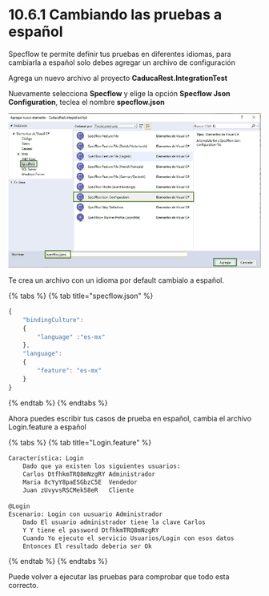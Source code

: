 # 10.6.1 Cambiando las pruebas a español

Specflow te permite definir tus pruebas en diferentes idiomas, para cambiarla a español solo debes agregar un archivo de configuración

Agrega un nuevo archivo al proyecto **CaducaRest.IntegrationTest**

Nuevamente selecciona **Specflow** y elige la opción **Specflow Json Configuration**, teclea el nombre **specflow.json**

![](../../.gitbook/assets/image%20%28310%29.png)

Te crea un archivo con un idioma por default cambialo a español.

{% tabs %}
{% tab title="specflow.json" %}
```javascript
{
    "bindingCulture":
    {
        "language" :"es-mx"
    },
    "language":
    {
        "feature": "es-mx"
    }
}

```
{% endtab %}
{% endtabs %}

Ahora puedes escribir tus casos de prueba en español, cambia el archivo Login.feature a español

{% tabs %}
{% tab title="Login.feature" %}
```text
Característica: Login
	Dado que ya existen los siguientes usuarios:
	Carlos DtfhkmTRQ8mNzgRY Administrador
	Maria 8cYyY8paESGbzC5E  Vendedor
	Juan zUvyvsRSCMek58eR   Cliente

@Login
Escenario: Login con uusuario Administrador
	Dado El usuario administrador tiene la clave Carlos
	Y Y tiene el password DtfhkmTRQ8mNzgRY	
	Cuando Yo ejecuto el servicio Usuarios/Login con esos datos
	Entonces El resultado deberia ser Ok 

```
{% endtab %}
{% endtabs %}

Puede volver a ejecutar las pruebas para comprobar que todo esta correcto.



